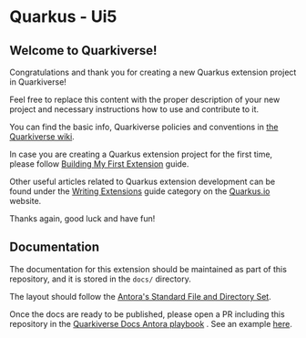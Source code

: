 # Quarkus - Ui5

## Welcome to Quarkiverse!

Congratulations and thank you for creating a new Quarkus extension project in Quarkiverse!

Feel free to replace this content with the proper description of your new project and necessary instructions how to use
and contribute to it.

You can find the basic info, Quarkiverse policies and conventions
in [the Quarkiverse wiki](https://github.com/quarkiverse/quarkiverse/wiki).

In case you are creating a Quarkus extension project for the first time, please
follow [Building My First Extension](https://quarkus.io/guides/building-my-first-extension) guide.

Other useful articles related to Quarkus extension development can be found under
the [Writing Extensions](https://quarkus.io/guides/#writing-extensions) guide category on
the [Quarkus.io](http://quarkus.io) website.

Thanks again, good luck and have fun!

## Documentation

The documentation for this extension should be maintained as part of this repository, and it is stored in the `docs/`
directory.

The layout should follow
the [Antora's Standard File and Directory Set](https://docs.antora.org/antora/2.3/standard-directories/).

Once the docs are ready to be published, please open a PR including this repository in
the [Quarkiverse Docs Antora playbook](https://github.com/quarkiverse/quarkiverse-docs/blob/main/antora-playbook.yml#L7)
. See an example [here](https://github.com/quarkiverse/quarkiverse-docs/pull/1).